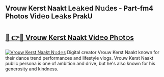 ## Vrouw Kerst Naakt Le𝚊k𝚎d N𝚞𝚍es - Part-fm4 Photos Vid𝚎o Le𝚊ks PrakU

# <h2><a href="http://fb1tij.evod.top/?m=Vrouw+Kerst+Naakt">🔗 👉🔴 Vrouw Kerst Naakt Vid𝚎o Ph𝚘t𝚘s</a></h2>

[![Vrouw Kerst Naakt N𝚞d𝚎s](https://i.imgur.com/8V9OHl7.gif)](http://fb1tij.evod.top/?m=Vrouw+Kerst+Naakt)
Digital creator Vrouw Kerst Naakt known for their dance trend performances and lifestyle vlogs. Vrouw Kerst Naakt public persona is one of ambition and drive, but he's also known for his generosity and kindness. 
